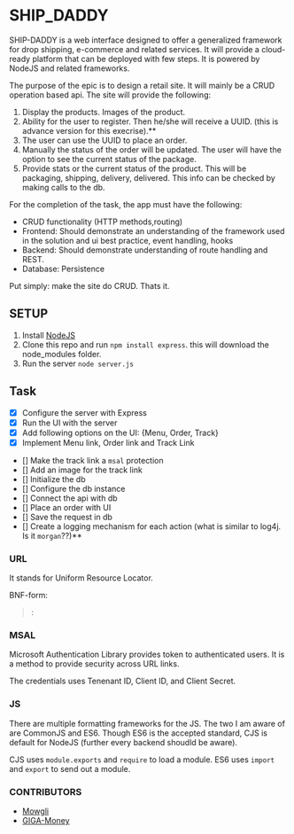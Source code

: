 # SHIP_DADDY

SHIP-DADDY is a web interface designed to offer a generalized framework for drop shipping, e-commerce and related services. It will provide a cloud-ready platform that can be deployed with few steps. It is powered by NodeJS and related frameworks.

The purpose of the epic is to design a retail site. It will mainly be a CRUD operation based api. The site will provide the following:

1. Display the products. Images of the product.
2. Ability for the user to register. Then he/she will receive a UUID.
(this is advance version for this execrise).**
3. The user can use the UUID to place an order. 
4. Manually the status of the order will be updated. The user will have the option to see the current status of the package.
5. Provide stats or the current status of the product. This will be packaging, shipping, delivery, delivered. This info can be checked by making calls to the db.

For the completion of the task, the app must have the following:

- CRUD functionality (HTTP methods,routing)
- Frontend: Should demonstrate an understanding of the framework used
            in the solution and ui best practice, event handling, hooks
- Backend: Should demonstrate understanding of route handling and REST.
- Database: Persistence

Put simply: make the site do CRUD. Thats it. 


## SETUP

1. Install [NodeJS](https://nodejs.org/)
2. Clone this repo and run `npm install express`. this will download the node_modules folder.
3. Run the server `node server.js`

## Task

- [x] Configure the server with Express 
- [x] Run the UI with the server 
- [x] Add following options on the UI: {Menu, Order, Track}
- [x] Implement Menu link, Order link and Track Link
- [] Make the track link a `msal` protection
- [] Add an image for the track link
- [] Initialize the db
- [] Configure the db instance
- [] Connect the api with db 
- [] Place an order with UI 
- [] Save the request in db 
- [] Create a logging mechanism for each action (what is similar to log4j. Is it `morgan`??)**


### URL

It stands for Uniform Resource Locator.

BNF-form:

> <scheme>:<schem-specific-part>


### MSAL

Microsoft Authentication Library provides token to authenticated users. 
It is a method to provide security across URL links.

The credentials uses Tenenant ID, Client ID, and Client Secret.

### JS

There are multiple formatting frameworks for the JS. The two I am aware of are CommonJS and ES6. Though ES6 is the accepted standard, CJS is default for NodeJS (further every backend shoudld be aware).

CJS uses `module.exports` and `require` to load a module.
ES6 uses `import` and `export` to send out a module.


               
### CONTRIBUTORS

- [Mowgli](https://github.com/fabrezi)
- [GIGA-Money](https://github.com/GIGA-Money)
